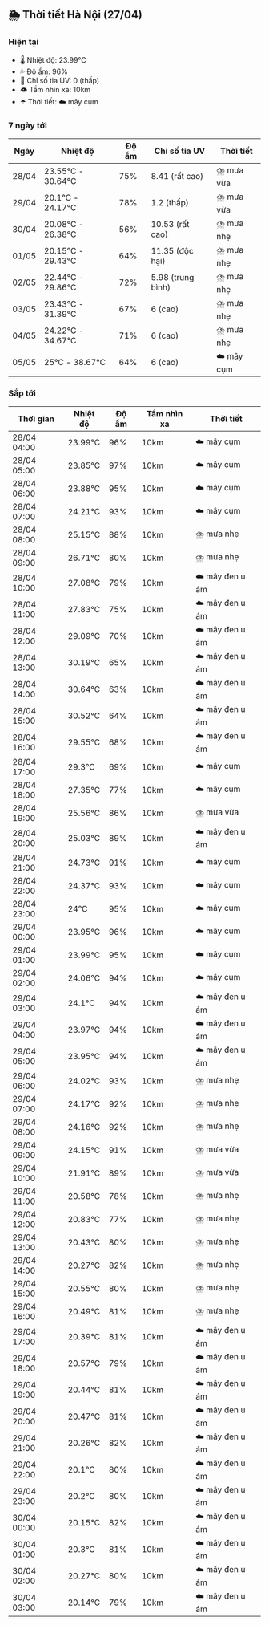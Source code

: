 ## 🌦️ Thời tiết Hà Nội (27/04)

### Hiện tại

- 🌡️ Nhiệt độ: 23.99℃
- 💦 Độ ẩm: 96%
- 🌟 Chỉ số tia UV: 0 (thấp)
- 👁️ Tầm nhìn xa: 10km
- ☂️ Thời tiết: ☁️ mây cụm

### 7 ngày tới

| Ngày | Nhiệt độ | Độ ẩm | Chỉ số tia UV | Thời tiết |
| --- | --- | --- | --- | --- |
| 28/04 | 23.55℃ - 30.64℃ | 75% | 8.41 (rất cao) | ⛈️ mưa vừa |
| 29/04 | 20.1℃ - 24.17℃ | 78% | 1.2 (thấp) | ⛈️ mưa vừa |
| 30/04 | 20.08℃ - 26.38℃ | 56% | 10.53 (rất cao) | ⛈️ mưa nhẹ |
| 01/05 | 20.15℃ - 29.43℃ | 64% | 11.35 (độc hại) | ⛈️ mưa nhẹ |
| 02/05 | 22.44℃ - 29.86℃ | 72% | 5.98 (trung bình) | ⛈️ mưa nhẹ |
| 03/05 | 23.43℃ - 31.39℃ | 67% | 6 (cao) | ⛈️ mưa nhẹ |
| 04/05 | 24.22℃ - 34.67℃ | 71% | 6 (cao) | ⛈️ mưa nhẹ |
| 05/05 | 25℃ - 38.67℃ | 64% | 6 (cao) | ☁️ mây cụm |

### Sắp tới

| Thời gian | Nhiệt độ | Độ ẩm | Tầm nhìn xa | Thời tiết |
| --- | --- | --- | --- | --- |
| 28/04 04:00 | 23.99℃ | 96% | 10km | ☁️ mây cụm |
| 28/04 05:00 | 23.85℃ | 97% | 10km | ☁️ mây cụm |
| 28/04 06:00 | 23.88℃ | 95% | 10km | ☁️ mây cụm |
| 28/04 07:00 | 24.21℃ | 93% | 10km | ☁️ mây cụm |
| 28/04 08:00 | 25.15℃ | 88% | 10km | ⛈️ mưa nhẹ |
| 28/04 09:00 | 26.71℃ | 80% | 10km | ⛈️ mưa nhẹ |
| 28/04 10:00 | 27.08℃ | 79% | 10km | ☁️ mây đen u ám |
| 28/04 11:00 | 27.83℃ | 75% | 10km | ☁️ mây đen u ám |
| 28/04 12:00 | 29.09℃ | 70% | 10km | ☁️ mây đen u ám |
| 28/04 13:00 | 30.19℃ | 65% | 10km | ☁️ mây đen u ám |
| 28/04 14:00 | 30.64℃ | 63% | 10km | ☁️ mây đen u ám |
| 28/04 15:00 | 30.52℃ | 64% | 10km | ☁️ mây đen u ám |
| 28/04 16:00 | 29.55℃ | 68% | 10km | ☁️ mây đen u ám |
| 28/04 17:00 | 29.3℃ | 69% | 10km | ☁️ mây cụm |
| 28/04 18:00 | 27.35℃ | 77% | 10km | ☁️ mây cụm |
| 28/04 19:00 | 25.56℃ | 86% | 10km | ⛈️ mưa vừa |
| 28/04 20:00 | 25.03℃ | 89% | 10km | ☁️ mây đen u ám |
| 28/04 21:00 | 24.73℃ | 91% | 10km | ☁️ mây cụm |
| 28/04 22:00 | 24.37℃ | 93% | 10km | ☁️ mây cụm |
| 28/04 23:00 | 24℃ | 95% | 10km | ☁️ mây cụm |
| 29/04 00:00 | 23.95℃ | 96% | 10km | ☁️ mây cụm |
| 29/04 01:00 | 23.99℃ | 95% | 10km | ☁️ mây cụm |
| 29/04 02:00 | 24.06℃ | 94% | 10km | ☁️ mây cụm |
| 29/04 03:00 | 24.1℃ | 94% | 10km | ☁️ mây đen u ám |
| 29/04 04:00 | 23.97℃ | 94% | 10km | ☁️ mây đen u ám |
| 29/04 05:00 | 23.95℃ | 94% | 10km | ☁️ mây đen u ám |
| 29/04 06:00 | 24.02℃ | 93% | 10km | ⛈️ mưa nhẹ |
| 29/04 07:00 | 24.17℃ | 92% | 10km | ⛈️ mưa nhẹ |
| 29/04 08:00 | 24.16℃ | 92% | 10km | ⛈️ mưa nhẹ |
| 29/04 09:00 | 24.15℃ | 91% | 10km | ⛈️ mưa vừa |
| 29/04 10:00 | 21.91℃ | 89% | 10km | ⛈️ mưa vừa |
| 29/04 11:00 | 20.58℃ | 78% | 10km | ⛈️ mưa nhẹ |
| 29/04 12:00 | 20.83℃ | 77% | 10km | ⛈️ mưa nhẹ |
| 29/04 13:00 | 20.43℃ | 80% | 10km | ⛈️ mưa nhẹ |
| 29/04 14:00 | 20.27℃ | 82% | 10km | ⛈️ mưa nhẹ |
| 29/04 15:00 | 20.55℃ | 80% | 10km | ⛈️ mưa nhẹ |
| 29/04 16:00 | 20.49℃ | 81% | 10km | ⛈️ mưa nhẹ |
| 29/04 17:00 | 20.39℃ | 81% | 10km | ☁️ mây đen u ám |
| 29/04 18:00 | 20.57℃ | 79% | 10km | ☁️ mây đen u ám |
| 29/04 19:00 | 20.44℃ | 81% | 10km | ☁️ mây đen u ám |
| 29/04 20:00 | 20.47℃ | 81% | 10km | ☁️ mây đen u ám |
| 29/04 21:00 | 20.26℃ | 82% | 10km | ☁️ mây đen u ám |
| 29/04 22:00 | 20.1℃ | 80% | 10km | ☁️ mây đen u ám |
| 29/04 23:00 | 20.2℃ | 80% | 10km | ☁️ mây đen u ám |
| 30/04 00:00 | 20.15℃ | 82% | 10km | ☁️ mây đen u ám |
| 30/04 01:00 | 20.3℃ | 81% | 10km | ☁️ mây đen u ám |
| 30/04 02:00 | 20.27℃ | 80% | 10km | ☁️ mây đen u ám |
| 30/04 03:00 | 20.14℃ | 79% | 10km | ☁️ mây đen u ám |
